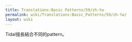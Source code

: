 ```yaml
---
title: Translations:Basic Patterns/59/zh-tw
permalink: wiki/Translations:Basic_Patterns/59/zh-tw/
layout: wiki
---
```


Tidal擅長結合不同的pattern。
